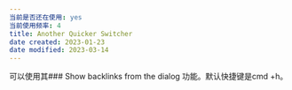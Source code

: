 ```yaml
---
当前是否还在使用: yes
当前使用频率: 4
title: Another Quicker Switcher
date created: 2023-01-23
date modified: 2023-03-14
---
```


可以使用其### Show backlinks from the dialog 功能。默认快捷键是cmd +h。

